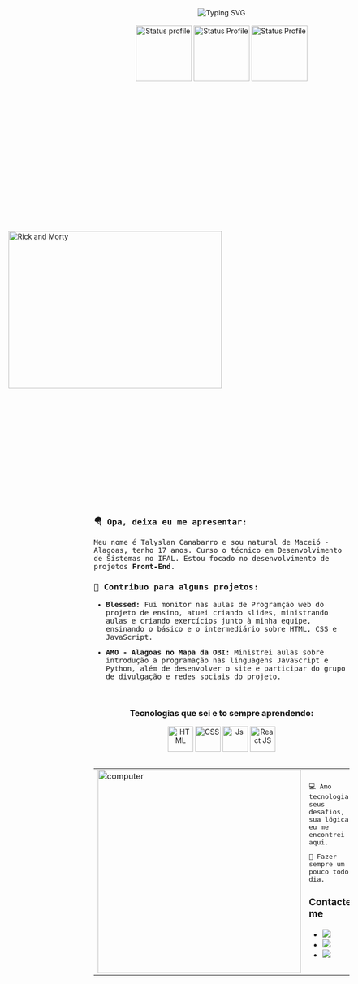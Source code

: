 <div align="center">
<img align="center" src="https://readme-typing-svg.demolab.com?font=Fira+Code&weight=900&size=26&duration=1000&pause=1000&color=C3C3C3&background=25FFFD00&center=true&vCenter=true&random=false&width=435&lines=Talys+aqui!+Seja+Bem-Vindo!++%F0%9F%9B%B8+;Desenvolvedor+Front-End+%F0%9F%92%BB" alt="Typing SVG" />
</div>

<br>

<div align="center">
 <img height="110em" src="https://github-readme-stats.vercel.app/api?username=Talyslan&theme=tokyonight&show_icons=true&hide_border=true&count_private=true" alt="Status profile"/>
 <img height="110em" src="https://github-readme-streak-stats.herokuapp.com/?user=Talyslan&theme=tokyonight&hide_border=false" alt="Status Profile"/>
 <img height="110em" src="https://github-readme-stats.vercel.app/api/top-langs/?username=Talyslan&theme=tokyonight&show_icons=true&hide_border=true&layout=compact" alt="Status Profile"/> 
</div>

<br/>

<div>
 <img width="420" height="310" align="right" src="https://github.com/Talyslan/Talyslan/assets/78499700/5228b1bf-729a-4fed-94fc-82d5fab2c234" alt="Rick and Morty" style="margin: 50%" /> 
 <samp align="left">
  <div>
   <h3>🪂 Opa, deixa eu me apresentar:</h3>
   <p max-width="30%">
     Meu nome é Talyslan Canabarro e sou natural de Maceió - Alagoas, tenho 17 anos.
     Curso o técnico em Desenvolvimento de Sistemas no IFAL.
     Estou focado no desenvolvimento de projetos <strong>Front-End</strong>.
   </p>
  </div>

  <div>
   <h3>🚀 Contribuo para alguns projetos:</h3>
   <ul>
    <li>
     <p max-width="50%">
       <strong>Blessed: </strong>
       Fui monitor nas aulas de Programção web do projeto de ensino, atuei criando slides, ministrando aulas e criando exercícios junto à minha equipe, ensinando o básico e o intermediário sobre HTML, CSS e JavaScript.
     </p>
    </li>
    <li>
     <p max-width="50%">
        <strong>AMO - Alagoas no Mapa da OBI: </strong>
        Ministrei aulas sobre introdução a programação nas linguagens JavaScript e Python, além de desenvolver o site e participar do grupo de divulgação e redes sociais do projeto.
      </p>
    </li>
   </ul>
   
  </div>
 </samp>
</div>

<br/>

<div style="display: inline_block" align="center">
  <h3>Tecnologias que sei e to sempre aprendendo:</h3>
  <img align="center" alt="HTML" height="50" width="50" src="https://cdn.jsdelivr.net/gh/devicons/devicon/icons/html5/html5-original.svg">      
  <img align="center" alt="CSS" height="50" width="50" src="https://cdn.jsdelivr.net/gh/devicons/devicon/icons/css3/css3-original.svg">
  <img align="center" alt="Js" height="50" width="50"  src="https://cdn.jsdelivr.net/gh/devicons/devicon/icons/javascript/javascript-original.svg">
  <img align="center" alt="React JS" height="50" width="50" src="https://cdn.jsdelivr.net/gh/devicons/devicon/icons/react/react-original.svg" />
</div>

<br/>

<table width="100%" border="0" cellspacing="0" cellpadding="0" align="center">
  <tr>
    <td style="border: 0";>
      <img width="400" src="https://i.pinimg.com/originals/8b/35/fe/8b35fef55fba1a201c9c7a11d3ec3d64.gif" alt="computer" />
    </td>
    <td style="border: 0";>
     <samp>
      <p>
        💻 Amo tecnologia, seus desafios, sua lógica, eu me encontrei aqui.
      </p>
      <p>
        🌙 Fazer sempre um pouco todo dia.
      </p>
     </samp>
      <h3>Contacte-me</h3>
      <ul>
        <li>
           <a href="https://instagram.com/talys.c" target ="_blank"><img src="https://img.shields.io/badge/-Instagram-%23E4405F?style=for-the-badge&logo=instagram&logoColor=white" target="_blank"></a>
        </li>
        <li>
          <a href="https://www.linkedin.com/in/Talyslan" target="_blank"><img src="https://img.shields.io/badge/-LinkedIn-%230077B5?style=for-the-badge&logo=linkedin&logoColor=white" target="_blank"></a> 
        </li>
       <li>
          <a href = "mailto:talyslancpc@gmail.com"><img src="https://img.shields.io/badge/-Gmail-%23333?style=for-the-badge&logo=gmail&logoColor=white" target="_blank"></a>
       </li>
      </ul>
    </td>
  </tr>
</table>

